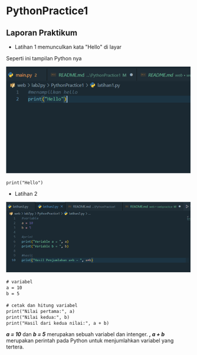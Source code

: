 # PythonPractice1

## Laporan Praktikum

* Latihan 1
memunculkan kata "Hello" di layar
<p> 
Seperti ini tampilan Python nya
</p>

<img src="image/sslat1.png" width="500">

    print("Hello")

* Latihan 2

<img src="image/sslat2.png" width="500">

    # variabel
    a = 10
    b = 5

    # cetak dan hitung variabel
    print("Nilai pertama:", a)
    print("Nilai kedua:", b)
    print("Hasil dari kedua nilai:", a + b)

***a = 10*** dan ***b = 5*** merupakan sebuah variabel dan intenger.
***, a + b*** merupakan perintah pada Python untuk menjumlahkan variabel yang tertera.